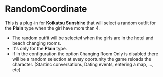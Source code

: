 # RandomCoordinate

This is a plug-in for **Koikatsu Sunshine** that will select a random outfit for the **Plain** type when the girl have more than 4.

- The random outfit will be selected when the girls are in the hotel and beach changing rooms.
- It's only for the **Plain** type.
- If in the configuration the option Changing Room Only is disabled there will be a random selection at every oportunity the game reloads the character. (Startinc conversations, Dating events, entering a map, ..., etc)
